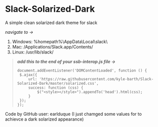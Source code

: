 # Slack-Solarized-Dark

A simple clean solarized dark theme for slack

*navigate to ->*
1. Windows: %homepath%\AppData\Local\slack\
2. Mac: /Applications/Slack.app/Contents/
3. Linux: /usr/lib/slack/

>***add this to the end of your ssb-interop.js file ->***
>
>```// solarized theme
>document.addEventListener('DOMContentLoaded', function () {
>  $.ajax({
>      url: 'https://raw.githubusercontent.com/kyle-barth/Slack-Solarized-Dark/master/solarized.css',
>      success: function (css) {
>          $("<style></style>").appendTo('head').html(css);
>      }
>  });
>});

Code by GitHub user: earlduque
(I just chamged some values for to achievce a dark solarized appearance)
